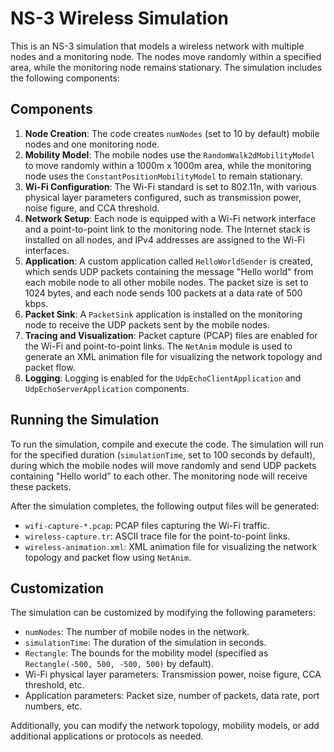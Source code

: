 # NS-3 Wireless Simulation

This is an NS-3 simulation that models a wireless network with multiple nodes and a monitoring node. The nodes move randomly within a specified area, while the monitoring node remains stationary. The simulation includes the following components:

## Components

1. **Node Creation**: The code creates `numNodes` (set to 10 by default) mobile nodes and one monitoring node.
2. **Mobility Model**: The mobile nodes use the `RandomWalk2dMobilityModel` to move randomly within a 1000m x 1000m area, while the monitoring node uses the `ConstantPositionMobilityModel` to remain stationary.
3. **Wi-Fi Configuration**: The Wi-Fi standard is set to 802.11n, with various physical layer parameters configured, such as transmission power, noise figure, and CCA threshold.
4. **Network Setup**: Each node is equipped with a Wi-Fi network interface and a point-to-point link to the monitoring node. The Internet stack is installed on all nodes, and IPv4 addresses are assigned to the Wi-Fi interfaces.
5. **Application**: A custom application called `HelloWorldSender` is created, which sends UDP packets containing the message "Hello world" from each mobile node to all other mobile nodes. The packet size is set to 1024 bytes, and each node sends 100 packets at a data rate of 500 kbps.
6. **Packet Sink**: A `PacketSink` application is installed on the monitoring node to receive the UDP packets sent by the mobile nodes.
7. **Tracing and Visualization**: Packet capture (PCAP) files are enabled for the Wi-Fi and point-to-point links. The `NetAnim` module is used to generate an XML animation file for visualizing the network topology and packet flow.
8. **Logging**: Logging is enabled for the `UdpEchoClientApplication` and `UdpEchoServerApplication` components.

## Running the Simulation

To run the simulation, compile and execute the code. The simulation will run for the specified duration (`simulationTime`, set to 100 seconds by default), during which the mobile nodes will move randomly and send UDP packets containing "Hello world" to each other. The monitoring node will receive these packets.

After the simulation completes, the following output files will be generated:

- `wifi-capture-*.pcap`: PCAP files capturing the Wi-Fi traffic.
- `wireless-capture.tr`: ASCII trace file for the point-to-point links.
- `wireless-animation.xml`: XML animation file for visualizing the network topology and packet flow using `NetAnim`.

## Customization

The simulation can be customized by modifying the following parameters:

- `numNodes`: The number of mobile nodes in the network.
- `simulationTime`: The duration of the simulation in seconds.
- `Rectangle`: The bounds for the mobility model (specified as `Rectangle(-500, 500, -500, 500)` by default).
- Wi-Fi physical layer parameters: Transmission power, noise figure, CCA threshold, etc.
- Application parameters: Packet size, number of packets, data rate, port numbers, etc.

Additionally, you can modify the network topology, mobility models, or add additional applications or protocols as needed.
